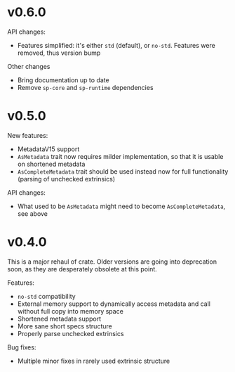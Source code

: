 # v0.6.0

API changes:

- Features simplified: it's either `std` (default), or `no-std`. Features were removed, thus version bump

Other changes

- Bring documentation up to date
- Remove `sp-core` and `sp-runtime` dependencies

# v0.5.0

New features:

- MetadataV15 support
- `AsMetadata` trait now requires milder implementation, so that it is usable on shortened metadata
- `AsCompleteMetadata` trait should be used instead now for full functionality (parsing of unchecked extrinsics)

API changes:

- What used to be `AsMetadata` might need to become `AsCompleteMetadata`, see above

# v0.4.0

This is a major rehaul of crate. Older versions are going into deprecation soon, as they are desperately obsolete at this point.

Features:

- `no-std` compatibility
- External memory support to dynamically access metadata and call without full copy into memory space
- Shortened metadata support
- More sane short specs structure
- Properly parse unchecked extrinsics

Bug fixes:

- Multiple minor fixes in rarely used extrinsic structure


